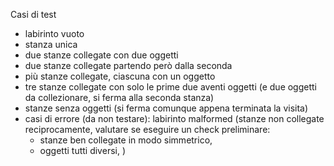 Casi di test
- labirinto vuoto
- stanza unica
- due stanze collegate con due oggetti
- due stanze collegate partendo però dalla seconda
- più stanze collegate, ciascuna con un oggetto
- tre stanze collegate con solo le prime due aventi oggetti 
  (e due oggetti da collezionare, si ferma alla seconda stanza)
- stanze senza oggetti (si ferma comunque appena terminata la visita)
- casi di errore (da non testare): labirinto malformed (stanze non collegate reciprocamente,
  valutare se eseguire un check preliminare:
  - stanze ben collegate in modo simmetrico,
  - oggetti tutti diversi,
  )